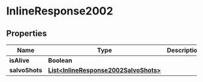 
# InlineResponse2002

## Properties
Name | Type | Description | Notes
------------ | ------------- | ------------- | -------------
**isAlive** | **Boolean** |  |  [optional]
**salvoShots** | [**List&lt;InlineResponse2002SalvoShots&gt;**](InlineResponse2002SalvoShots.md) |  |  [optional]



